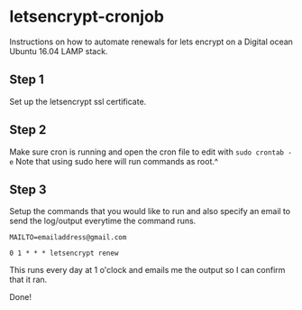 # letsencrypt-cronjob
Instructions on how to automate renewals for lets encrypt on a Digital ocean Ubuntu 16.04 LAMP stack.

## Step 1
Set up  the letsencrypt ssl certificate.

## Step 2 
Make sure cron is running and open the cron file to edit with `sudo crontab -e`
Note that using sudo here will run commands as root.^

## Step 3
Setup the commands that you would like to run and also specify an email to send the log/output everytime the command runs.

`MAILTO=emailaddress@gmail.com`

`0 1 * * * letsencrypt renew`

This runs every day at 1 o'clock and emails me the output so I can confirm that it ran.

Done!

